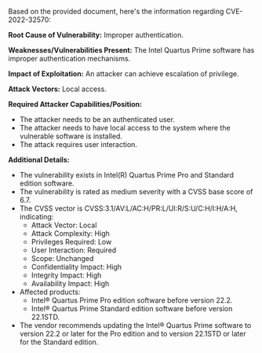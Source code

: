 Based on the provided document, here's the information regarding CVE-2022-32570:

**Root Cause of Vulnerability:** Improper authentication.

**Weaknesses/Vulnerabilities Present:** The Intel Quartus Prime software has improper authentication mechanisms.

**Impact of Exploitation:** An attacker can achieve escalation of privilege.

**Attack Vectors:** Local access.

**Required Attacker Capabilities/Position:**
   - The attacker needs to be an authenticated user.
   - The attacker needs to have local access to the system where the vulnerable software is installed.
   - The attack requires user interaction.

**Additional Details:**
- The vulnerability exists in Intel(R) Quartus Prime Pro and Standard edition software.
- The vulnerability is rated as medium severity with a CVSS base score of 6.7.
- The CVSS vector is CVSS:3.1/AV:L/AC:H/PR:L/UI:R/S:U/C:H/I:H/A:H, indicating:
    -  Attack Vector: Local
    -  Attack Complexity: High
    -  Privileges Required: Low
    -  User Interaction: Required
    -  Scope: Unchanged
    -  Confidentiality Impact: High
    -  Integrity Impact: High
    -  Availability Impact: High
- Affected products:
    - Intel® Quartus Prime Pro edition software before version 22.2.
    - Intel® Quartus Prime Standard edition software before version 22.1STD.
- The vendor recommends updating the Intel® Quartus Prime software to version 22.2 or later for the Pro edition and to version 22.1STD or later for the Standard edition.